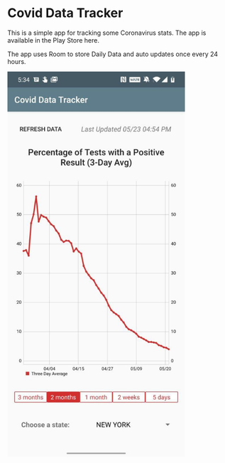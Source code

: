 # Covid Data Tracker

This is a simple app for tracking some Coronavirus stats. The app is available in the Play Store here.

The app uses Room to store Daily Data and auto updates once every 24 hours.

<img src="sample_image.jpg" alt="drawing" width="400"/>